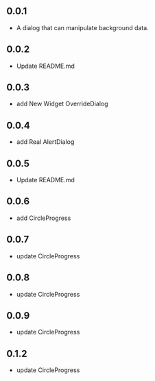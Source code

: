 ## 0.0.1

- A dialog that can manipulate background data.

## 0.0.2

- Update README.md

## 0.0.3

- add New Widget OverrideDialog

## 0.0.4

- add Real AlertDialog

## 0.0.5

- Update README.md

## 0.0.6

- add CircleProgress

## 0.0.7

- update CircleProgress

## 0.0.8

- update CircleProgress

## 0.0.9

- update CircleProgress

## 0.1.2

- update CircleProgress